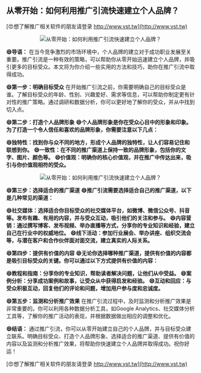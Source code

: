 ## **从零开始：如何利用推广引流快速建立个人品牌？**

[😍想了解推广相关软件的朋友请登录 http://www.vst.tw](http://www.vst.tw)

 <center><img src="https://vst.tw/MP4/tuiguang/png/1.png" alt="从零开始：如何利用推广引流快速建立个人品牌？"></center>

**😄导语：**
在当今竞争激烈的市场环境中，个人品牌的建立对于成功职业发展至关重要。推广引流是一种有效的策略，可以帮助你从零开始迅速建立个人品牌，并吸引更多的目标受众。本文将为你介绍一些实用的方法和技巧，助你在推广引流中取得成功。

**😄第一步：明确目标受众**
在开始推广引流之前，你需要明确自己的目标受众是谁。了解目标受众的年龄、性别、兴趣爱好、需求等信息，可以帮助你制定更有针对性的推广策略。通过调研和数据分析，你可以更好地了解你的受众，并从中找到切入点。

**😄第二步：打造个人品牌形象**
**😄个人品牌形象是你在受众心目中的形象和印象。为了打造一个令人信任和喜欢的品牌形象，你需要注意以下几点：**

**😄独特性：找到你与众不同的地方，形成个人品牌的独特性，让人们容易记住和联想到你。**
**😄一致性：在不同的推广渠道上保持一致的品牌形象，包括你的文字、图片、颜色等。**
**😄价值观：明确你的核心价值观，并在推广中传达出来，吸引与你价值观相符的受众。**

 <center><img src="https://vst.tw/MP4/tuiguang/png/3.png" alt="从零开始：如何利用推广引流快速建立个人品牌？"></center>

**😄第三步：选择适合的推广渠道**
**😄推广引流需要选择适合自己的推广渠道，以下是几种常见的渠道：**

**😄社交媒体：选择适合你目标受众的社交媒体平台，如微博、微信公众号、抖音等。发布有趣、有用的内容，并与受众互动，吸引他们的关注和参与。**
**😄内容营销：通过撰写博客、发布视频、举办直播等方式，分享你的专业知识和经验，建立自己在行业中的权威地位。**
**😄线下活动：参加行业展会、举办讲座、组织交流会等，与潜在客户和合作伙伴面对面交流，建立真实的人际关系。**

**😄第四步：提供有价值的内容**
**😄无论你选择哪种推广渠道，提供有价值的内容都是吸引目标受众的关键。你可以通过以下方式提供有价值的内容：**

**😄教程和指南：分享你的专业知识，帮助读者解决问题，让他们从中受益。**
**😄案例分析：分享成功案例和故事，让受众从中获得启发和经验。**
**😄互动和回应：与受众积极互动，回复他们的评论和问题，增加用户参与度和忠诚度。**

**😄第五步：监测和分析推广效果**
在推广引流过程中，及时监测和分析推广效果是非常重要的。你可以利用各种数据分析工具，如Google Analytics、社交媒体分析工具等，了解你的推广活动的表现，并根据数据做出相应的调整和优化。

**😄结语：**
通过推广引流，你可以从零开始建立自己的个人品牌，并与目标受众建立联系。明确目标受众、打造个人品牌形象、选择适合的推广渠道、提供有价值的内容以及监测和分析推广效果，将帮助你快速建立个人品牌并取得成功。祝你好运！

[😍想了解推广相关软件的朋友请登录 http://www.vst.tw](http://www.vst.tw)



